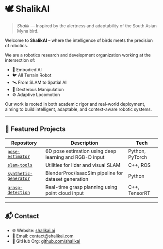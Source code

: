# 🕊️ ShalikAI

> *Shalik* — Inspired by the alertness and adaptability of the South Asian Myna bird.

Welcome to **ShalikAI** – where the intelligence of birds meets the precision of robotics. 

We are a robotics research and development organization working at the intersection of:

- 🧠 Embodied AI
- 🐦 All Terrain Robot
- 🛰️ From SLAM to Spatial AI  
- 🤲 Dexterous Manipulation
- ⚙️ Adaptive Locomotion

Our work is rooted in both academic rigor and real-world deployment, aiming to build intelligent, adaptable, and context-aware robotic systems.

---

## 📂 Featured Projects

| Repository | Description | Tech |
|------------|-------------|------|
| [`pose-estimator`](https://github.com/your-org/pose-estimator) | 6D pose estimation using deep learning and RGB-D input | Python, PyTorch |
| [`slam-tools`](https://github.com/your-org/slam-tools) | Utilities for lidar and visual SLAM | C++, ROS |
| [`synthetic-generator`](https://github.com/your-org/synthetic-generator) | BlenderProc/IsaacSim pipeline for dataset generation | Python |
| [`grasp-detection`](https://github.com/your-org/grasp-detection) | Real-time grasp planning using point cloud input | C++, TensorRT |

---

## 📬 Contact

- 🌐 Website: [shalikai.ai](https://shalikai.com)
- 📧 Email: contact@shalikai.com
- 🧠 GitHub Org: [github.com/shalikai](https://github.com/shalikai)

